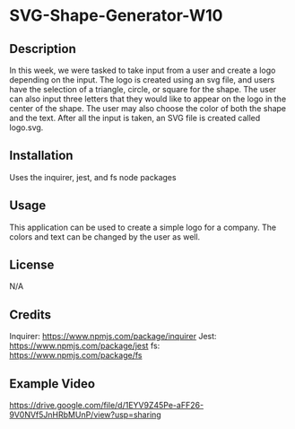 # SVG-Shape-Generator-W10

## Description

In this week, we were tasked to take input from a user and create a logo depending on the input. The logo is created using an svg file, and users have the selection of a triangle, circle, or square for the shape. The user can also input three letters that they would like to appear on the logo in the center of the shape. The user may also choose the color of both the shape and the text. After all the input is taken, an SVG file is created called logo.svg.

## Installation

Uses the inquirer, jest, and fs node packages

## Usage

This application can be used to create a simple logo for a company. The colors and text can be changed by the user as well.

## License

N/A

## Credits

Inquirer: https://www.npmjs.com/package/inquirer
Jest: https://www.npmjs.com/package/jest
fs: https://www.npmjs.com/package/fs

## Example Video

https://drive.google.com/file/d/1EYV9Z45Pe-aFF26-9V0NVf5JnHRbMUnP/view?usp=sharing